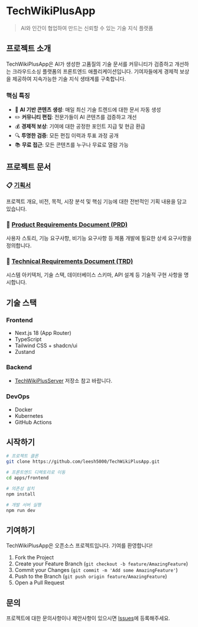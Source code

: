 # TechWikiPlusApp

> AI와 인간이 협업하여 만드는 신뢰할 수 있는 기술 지식 플랫폼

## 프로젝트 소개

TechWikiPlusApp은 AI가 생성한 고품질의 기술 문서를 커뮤니티가 검증하고 개선하는 크라우드소싱 플랫폼의 프론트엔드 애플리케이션입니다. 기여자들에게 경제적 보상을 제공하여 지속가능한 기술 지식 생태계를 구축합니다.

### 핵심 특징

- 🤖 **AI 기반 콘텐츠 생성**: 매일 최신 기술 트렌드에 대한 문서 자동 생성
- ✏️ **커뮤니티 편집**: 전문가들이 AI 콘텐츠를 검증하고 개선
- 💰 **경제적 보상**: 기여에 대한 공정한 포인트 지급 및 현금 환급
- 🔍 **투명한 검증**: 모든 편집 이력과 투표 과정 공개
- 📚 **무료 접근**: 모든 콘텐츠를 누구나 무료로 열람 가능

## 프로젝트 문서

### 📋 [기획서](docs/planning.md)

프로젝트 개요, 비전, 목적, 시장 분석 및 핵심 기능에 대한 전반적인 기획 내용을 담고 있습니다.

### 📝 [Product Requirements Document (PRD)](docs/prd.md)

사용자 스토리, 기능 요구사항, 비기능 요구사항 등 제품 개발에 필요한 상세 요구사항을 정의합니다.

### 🔧 [Technical Requirements Document (TRD)](docs/trd.md)

시스템 아키텍처, 기술 스택, 데이터베이스 스키마, API 설계 등 기술적 구현 사항을 명시합니다.

## 기술 스택

### Frontend

- Next.js 18 (App Router)
- TypeScript
- Tailwind CSS + shadcn/ui
- Zustand

### Backend

- [TechWikiPlusServer](https://github.com/leesh5000/TechWikiPlusServer) 저장소 참고 바랍니다.

### DevOps

- Docker
- Kubernetes
- GitHub Actions

## 시작하기

```bash
# 프로젝트 클론
git clone https://github.com/leesh5000/TechWikiPlusApp.git

# 프론트엔드 디렉토리로 이동
cd apps/frontend

# 의존성 설치
npm install

# 개발 서버 실행
npm run dev
```

## 기여하기

TechWikiPlusApp은 오픈소스 프로젝트입니다. 기여를 환영합니다!

1. Fork the Project
2. Create your Feature Branch (`git checkout -b feature/AmazingFeature`)
3. Commit your Changes (`git commit -m 'Add some AmazingFeature'`)
4. Push to the Branch (`git push origin feature/AmazingFeature`)
5. Open a Pull Request

## 문의

프로젝트에 대한 문의사항이나 제안사항이 있으시면 [Issues](https://github.com/leesh5000/TechWikiPlusApp/issues)에 등록해주세요.
